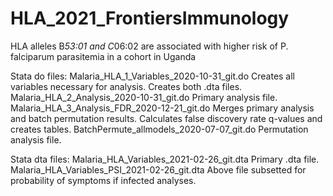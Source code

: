 # HLA_2021_FrontiersImmunology
HLA alleles B*53:01 and C*06:02 are associated with higher risk of P. falciparum parasitemia in a cohort in Uganda

Stata do files:
Malaria_HLA_1_Variables_2020-10-31_git.do
  Creates all variables necessary for analysis. Creates both .dta files.
Malaria_HLA_2_Analysis_2020-10-31_git.do
  Primary analysis file.
Malaria_HLA_3_Analysis_FDR_2020-12-21_git.do
  Merges primary analysis and batch permutation results. Calculates false discovery rate q-values and creates tables.
BatchPermute_allmodels_2020-07-07_git.do
  Permutation analysis file.

Stata dta files:
Malaria_HLA_Variables_2021-02-26_git.dta
  Primary .dta file.
Malaria_HLA_Variables_PSI_2021-02-26_git.dta
  Above file subsetted for probability of symptoms if infected analyses.
